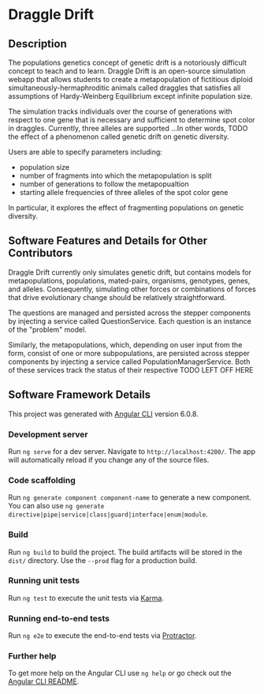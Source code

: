 # Draggle Drift

## Description

The populations genetics concept of genetic drift is a notoriously difficult concept to teach and to learn. Draggle Drift is an open-source simulation webapp that allows students to create a metapopulation of fictitious diploid simultaneously-hermaphroditic animals called draggles that satisfies all assumptions of Hardy-Weinberg Equilibrium except infinite population size.

The simulation tracks individuals over the course of generations with respect to one gene that is necessary and sufficient to determine spot color in draggles. Currently, three alleles are supported ...In other words, TODO the effect of a phenomenon called genetic drift on genetic diversity.

Users are able to specify parameters including:
 * population size
 * number of fragments into which the metapopulation is split
 * number of generations to follow the metapopualtion
 * starting allele frequencies of three alleles of the spot color gene

In particular, it explores the effect of fragmenting populations on genetic diversity.

## Software Features and Details for Other Contributors

Draggle Drift currently only simulates genetic drift, but contains models for metapopulations, populations, mated-pairs, organisms, genotypes, genes, and alleles. Consequently, simulating other forces or combinations of forces that drive evolutionary change should be relatively straightforward.

The questions are managed and persisted across the stepper components by injecting a service called QuestionService. Each question is an instance of the "problem" model.

Similarly, the metapopulations, which, depending on user input from the form, consist of one or more subpopulations, are persisted across stepper components by injecting a service called PopulationManagerService. Both of these services track the status of their respective TODO LEFT OFF HERE

## Software Framework Details

This project was generated with [Angular CLI](https://github.com/angular/angular-cli) version 6.0.8.

### Development server

Run `ng serve` for a dev server. Navigate to `http://localhost:4200/`. The app will automatically reload if you change any of the source files.

### Code scaffolding

Run `ng generate component component-name` to generate a new component. You can also use `ng generate directive|pipe|service|class|guard|interface|enum|module`.

### Build

Run `ng build` to build the project. The build artifacts will be stored in the `dist/` directory. Use the `--prod` flag for a production build.

### Running unit tests

Run `ng test` to execute the unit tests via [Karma](https://karma-runner.github.io).

### Running end-to-end tests

Run `ng e2e` to execute the end-to-end tests via [Protractor](http://www.protractortest.org/).

### Further help

To get more help on the Angular CLI use `ng help` or go check out the [Angular CLI README](https://github.com/angular/angular-cli/blob/master/README.md).
